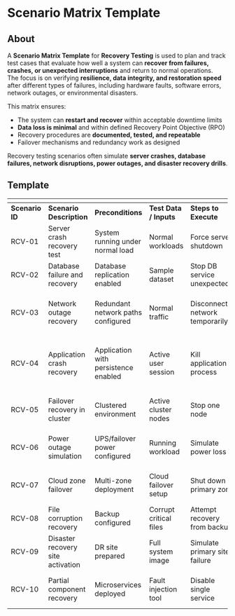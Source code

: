 # Scenario Matrix Template

## About

A **Scenario Matrix Template** for **Recovery Testing** is used to plan and track test cases that evaluate how well a system can **recover from failures, crashes, or unexpected interruptions** and return to normal operations.\
The focus is on verifying **resilience, data integrity, and restoration speed** after different types of failures, including hardware faults, software errors, network outages, or environmental disasters.

This matrix ensures:

* The system can **restart and recover** within acceptable downtime limits
* **Data loss is minimal** and within defined Recovery Point Objective (RPO)
* Recovery procedures are **documented, tested, and repeatable**
* Failover mechanisms and redundancy work as designed

Recovery testing scenarios often simulate **server crashes, database failures, network disruptions, power outages, and disaster recovery drills**.

## Template

<table data-header-hidden data-full-width="true"><thead><tr><th></th><th></th><th width="133.3203125"></th><th></th><th></th><th></th><th></th><th></th></tr></thead><tbody><tr><td><strong>Scenario ID</strong></td><td><strong>Scenario Description</strong></td><td><strong>Preconditions</strong></td><td><strong>Test Data / Inputs</strong></td><td><strong>Steps to Execute</strong></td><td><strong>Expected Result</strong></td><td><strong>Priority</strong></td><td><strong>Remarks</strong></td></tr><tr><td>RCV-01</td><td>Server crash recovery test</td><td>System running under normal load</td><td>Normal workloads</td><td>Force server shutdown</td><td>System restarts and restores state</td><td>High</td><td>Baseline recovery scenario</td></tr><tr><td>RCV-02</td><td>Database failure and recovery</td><td>Database replication enabled</td><td>Sample dataset</td><td>Stop DB service unexpectedly</td><td>DB restored without corruption</td><td>High</td><td>Validates RPO compliance</td></tr><tr><td>RCV-03</td><td>Network outage recovery</td><td>Redundant network paths configured</td><td>Normal traffic</td><td>Disconnect network temporarily</td><td>Service resumes when network restored</td><td>Medium</td><td>Checks failover connectivity</td></tr><tr><td>RCV-04</td><td>Application crash recovery</td><td>Application with persistence enabled</td><td>Active user session</td><td>Kill application process</td><td>App restarts, resumes session or prompts login</td><td>High</td><td>User continuity check</td></tr><tr><td>RCV-05</td><td>Failover recovery in cluster</td><td>Clustered environment</td><td>Active cluster nodes</td><td>Stop one node</td><td>Other nodes handle requests seamlessly</td><td>High</td><td>High availability test</td></tr><tr><td>RCV-06</td><td>Power outage simulation</td><td>UPS/failover power configured</td><td>Running workload</td><td>Simulate power loss</td><td>System recovers when power restored</td><td>Medium</td><td>Hardware recovery test</td></tr><tr><td>RCV-07</td><td>Cloud zone failover</td><td>Multi-zone deployment</td><td>Cloud failover setup</td><td>Shut down primary zone</td><td>Workload shifts to secondary zone</td><td>High</td><td>Cloud resilience validation</td></tr><tr><td>RCV-08</td><td>File corruption recovery</td><td>Backup configured</td><td>Corrupt critical files</td><td>Attempt recovery from backup</td><td>Files restored successfully</td><td>Medium</td><td>Data integrity check</td></tr><tr><td>RCV-09</td><td>Disaster recovery site activation</td><td>DR site prepared</td><td>Full system image</td><td>Simulate primary site failure</td><td>DR site activated within RTO</td><td>High</td><td>Business continuity validation</td></tr><tr><td>RCV-10</td><td>Partial component recovery</td><td>Microservices deployed</td><td>Fault injection tool</td><td>Disable single service</td><td>Service recovers without full restart</td><td>Medium</td><td>Component-level resilience</td></tr></tbody></table>

